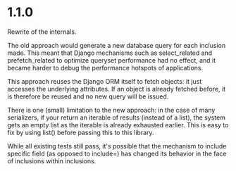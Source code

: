 # 1.1.0

Rewrite of the internals.

The old approach would generate a new database query for each inclusion made.
This meant that Django mechanisms such as select_related and prefetch_related
to optimize queryset performance had no effect, and it became harder to debug
the performance hotspots of applications.

This approach reuses the Django ORM itself to fetch objects: it just accesses
the underlying attributes. If an object is already fetched before, it is
therefore be reused and no new query will be issued.

There is one (small) limitation to the new approach: in the case of many
serializers, if your return an iterable of results (instead of a list), the
system gets an empty list as the iterable is already exhausted earlier. This is
easy to fix by using list() before passing this to this library.

While all existing tests still pass, it's possible that the mechanism to
include specific field (as opposed to include=) has changed its behavior in the
face of inclusions within inclusions.
